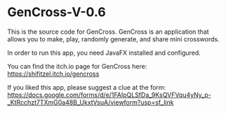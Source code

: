 # GenCross-V-0.6
This is the source code for GenCross. GenCross is an application that allows you to make, play, randomly generate, and share mini crosswords. 

In order to run this app, you need JavaFX installed and configured. 

You can find the itch.io page for GenCross here: https://shifitzel.itch.io/gencross

If you liked this app, please suggest a clue at the form: https://docs.google.com/forms/d/e/1FAIpQLSfDa_9KsQVFVqu4yNy_p-_KtRcchzt7TXmG0a48B_UkxtVsuA/viewform?usp=sf_link


